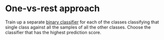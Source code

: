 # One-vs-rest approach

Train up a separate [binary classifier](202210141045.md) for each of the classes
classifying that single class against all the samples of all the other classes.
Choose the classifier that has the highest prediction score.
